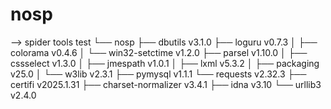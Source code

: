 # nosp
--> spider tools
test
└── nosp
    ├── dbutils v3.1.0
    ├── loguru v0.7.3
    │   ├── colorama v0.4.6
    │   └── win32-setctime v1.2.0
    ├── parsel v1.10.0
    │   ├── cssselect v1.3.0
    │   ├── jmespath v1.0.1
    │   ├── lxml v5.3.2
    │   ├── packaging v25.0
    │   └── w3lib v2.3.1
    ├── pymysql v1.1.1
    └── requests v2.32.3
        ├── certifi v2025.1.31
        ├── charset-normalizer v3.4.1
        ├── idna v3.10
        └── urllib3 v2.4.0
